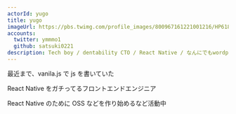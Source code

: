 ```yaml
---
actorId: yugo
title: yugo
imageUrl: https://pbs.twimg.com/profile_images/800967161221001216/HP6180cG_200x200.jpg
accounts:
  twitter: ymmmo1
  github: satsuki0221
description: Tech boy / dentability CTO / React Native / なんにでもwordpress（悪手） / ロックンロール
---
```


最近まで、vanila.js で js を書いていた

React Native をガチってるフロントエンドエンジニア

React Native のために OSS などを作り始めるなど活動中
